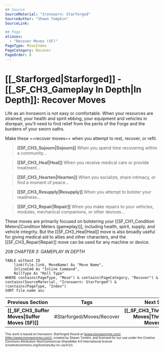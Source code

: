 ```yaml
---
## Source
SourceMaterial: "Ironsworn: Starforged"
SourceAuthor: "Shawn Tompkin"
SourceLink: 

## Page
aliases:
  - "Recover Moves (SF)"
PageType: MoveIndex
PageCategory: Recover
PageOrder: 0
---
```

# [[_Starforged|Starforged]] - [[_SF_CH3_Gameplay In Depth|In Depth]]: Recover Moves
Life as an Ironsworn is not easy or comfortable. When your resources are strained, your health and spirit ebbing, your equipment and vehicles in disrepair, you’ll need to find relief from the perils of the Forge and the burdens of your sworn oaths. 

Make these ==recover moves== when you attempt to rest, recover, or refit.

>**[[SF_CH3_Sojourn|Sojourn]]**
> When you spend time recovering within a community…

>**[[SF_CH3_Heal|Heal]]**
> When you receive medical care or provide treatment…

>**[[SF_CH3_Hearten|Hearten]]**
> When you socialize, share intimacy, or find a moment of peace…

>**[[SF_CH3_Resupply|Resupply]]**
> When you attempt to bolster your readiness…

>**[[SF_CH3_Repair|Repair]]**
> When you make repairs to your vehicles, modules, mechanical companions, or other devices…

These moves are primarily focused on bolstering your [[SF_CH1_Condition Meters|Condition Meters (gameplay)]], including health, spirit, supply, and vehicle integrity. But the [[SF_CH3_Heal|Heal]] move is also broadly useful for giving medical aid to allies and other characters, and the [[SF_CH3_Repair|Repair]] move can be used for any machine or device.

*208 CHAPTER 3: GAMEPLAY IN DEPTH*

```dataview
TABLE without ID
	link(file.link, MoveName) As "Move Name",
	InlineCmd As "Inline Command",
	RollType As "Roll Type"
WHERE contains(PageType, "Move") & contains(PageCategory, "Recover") & contains(SourceMaterial, "Ironsworn: Starforged") & !contains(PageType, "Index")
SORT file.name asc
```
| Previous Section | Tags | Next Section | 
| :--- | :---: | ---: |
| **[[_SF_CH3_Suffer Moves\|Suffer Moves (SF)]]** | #Starforged/Moves/Recover | **[[_SF_CH3_Threshold Moves\|Threshold Moves (SF)]]** |

<font size=-2>This work is based on Ironsworn: Starforged (found at [www.ironswornrpg.com](http://www.ironswornrpg.com)), created by Shawn Tomkin, and licensed for our use under the Creative Commons Attribution-NonCommercial-ShareAlike 4.0 International license  (creativecommons.org/licenses/by-nc-sa/4.0/).</font>